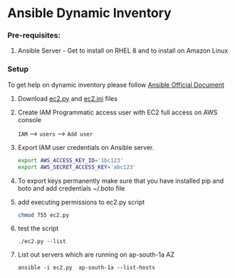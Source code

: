 # Ansible Dynamic Inventory

### Pre-requisites:
   1. Ansible Server - Get to install on RHEL 8 and to install on Amazon Linux
       

### Setup 

To get help on dynamic inventory please follow  [Ansible Official Document](https://docs.ansible.com/ansible/latest/user_guide/intro_dynamic_inventory.html#inventory-script-example-aws-ec2)

1. Download [ec2.py](https://raw.githubusercontent.com/ansible/ansible/devel/contrib/inventory/ec2.py) and [ec2.ini](https://raw.githubusercontent.com/ansible/ansible/devel/contrib/inventory/ec2.ini) files

1. Create IAM Programmatic access user with EC2 full access on AWS console 

   `IAM` --> `users` --> `Add user` 

1. Export IAM user credentials on Ansible server. 

   ```bash
   export AWS_ACCESS_KEY_ID='1bc123'
   export AWS_SECRET_ACCESS_KEY='abc123'
   ```
1. To export keys permanently make sure that you have installed pip and boto and add credentials ~/.boto file

1. add executing permissions to ec2.py script
   ```sh
   chmod 755 ec2.py
   ```
1. test the script 
   ```
   ./ec2.py --list
   ```
1. List out servers which are running on ap-south-1a AZ
   ```
   ansible -i ec2.py  ap-south-1a --list-hosts
   ```

